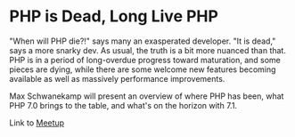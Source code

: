 # PHP is Dead, Long Live PHP

"When will PHP die?!" says many an exasperated developer. "It is dead," says a more snarky dev. As usual, the truth is a bit more nuanced than that. PHP is in a period of long-overdue progress toward maturation, and some pieces are dying, while there are some welcome new features becoming available as well as massively performance improvements. 

Max Schwanekamp will present an overview of where PHP has been, what PHP 7.0 brings to the table, and what's on the horizon with 7.1.

Link to [Meetup](https://www.meetup.com/eugenewebdev/events/231946235/)
